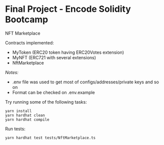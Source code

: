 # Final Project - Encode Solidity Bootcamp

NFT Marketplace

Contracts implemented:
 - MyToken (ERC20 token having ERC20Votes extension)
 - MyNFT (ERC721 with several extensions)
 - NftMarketplace

*Notes:*
 - .env file was used to get most of configs/addresses/private keys and so on
 - Format can be checked on .env.example

Try running some of the following tasks:

```shell
yarn install
yarn hardhat clean
yarn hardhat compile

```

Run tests:
```shell
yarn hardhat test tests/NftMarketplace.ts
```
